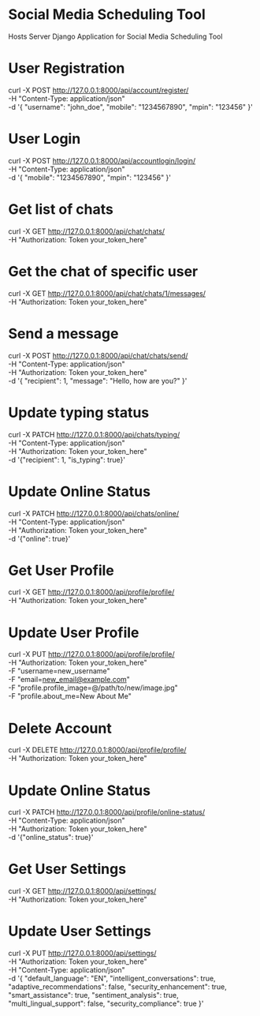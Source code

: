 # Social Media Scheduling Tool
Hosts Server Django Application for Social Media Scheduling Tool

# User Registration
curl -X POST http://127.0.0.1:8000/api/account/register/ \
-H "Content-Type: application/json" \
-d '{
    "username": "john_doe",
    "mobile": "1234567890",
    "mpin": "123456"
}'

# User Login
curl -X POST http://127.0.0.1:8000/api/accountlogin/login/ \
-H "Content-Type: application/json" \
-d '{
    "mobile": "1234567890",
    "mpin": "123456"
}'

# Get list of chats
curl -X GET http://127.0.0.1:8000/api/chat/chats/ \
-H "Authorization: Token your_token_here"

# Get the chat of specific user
curl -X GET http://127.0.0.1:8000/api/chat/chats/1/messages/ \
-H "Authorization: Token your_token_here"

# Send a message
curl -X POST http://127.0.0.1:8000/api/chat/chats/send/ \
-H "Content-Type: application/json" \
-H "Authorization: Token your_token_here" \
-d '{
    "recipient": 1,
    "message": "Hello, how are you?"
}'

# Update typing status
curl -X PATCH http://127.0.0.1:8000/api/chats/typing/ \
-H "Content-Type: application/json" \
-H "Authorization: Token your_token_here" \
-d '{"recipient": 1, "is_typing": true}'

# Update Online Status
curl -X PATCH http://127.0.0.1:8000/api/chats/online/ \
-H "Content-Type: application/json" \
-H "Authorization: Token your_token_here" \
-d '{"online": true}'

# Get User Profile
curl -X GET http://127.0.0.1:8000/api/profile/profile/ \
-H "Authorization: Token your_token_here"

# Update User Profile
curl -X PUT http://127.0.0.1:8000/api/profile/profile/ \
-H "Authorization: Token your_token_here" \
-F "username=new_username" \
-F "email=new_email@example.com" \
-F "profile.profile_image=@/path/to/new/image.jpg" \
-F "profile.about_me=New About Me"

# Delete Account
curl -X DELETE http://127.0.0.1:8000/api/profile/profile/ \
-H "Authorization: Token your_token_here"

# Update Online Status
curl -X PATCH http://127.0.0.1:8000/api/profile/online-status/ \
-H "Content-Type: application/json" \
-H "Authorization: Token your_token_here" \
-d '{"online_status": true}'

# Get User Settings
curl -X GET http://127.0.0.1:8000/api/settings/ \
-H "Authorization: Token your_token_here"

# Update User Settings
curl -X PUT http://127.0.0.1:8000/api/settings/ \
-H "Authorization: Token your_token_here" \
-H "Content-Type: application/json" \
-d '{
        "default_language": "EN",
        "intelligent_conversations": true,
        "adaptive_recommendations": false,
        "security_enhancement": true,
        "smart_assistance": true,
        "sentiment_analysis": true,
        "multi_lingual_support": false,
        "security_compliance": true
    }'

# 